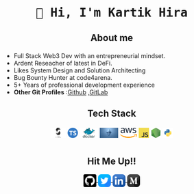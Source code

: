 # <p align="center"><samp> 🤖 Hi, I'm Kartik Hira </samp></p>

## <p align="center">About me</p>

- Full Stack Web3 Dev with an entrepreneurial mindset.
- Ardent Reseacher of latest in DeFi.
- Likes System Design and Solution Architecting
- Bug Bounty Hunter at code4arena.
- 5+ Years of professional development experience
- **Other Git Profiles** :<a href="https://github.com/kartiklog">Github</a> ,<a href="https://gitlab.com/kartklog">GitLab</a> 

## <p align="center">Tech Stack</p>

<p align="center">
 <code><img height="24" src="assets/solidity.png"></code>
 <code><img height="24" src="assets/ts.jpg"></code>
 <code><img height="24" src="assets/Docker.png"></code>
 <code><img height="24" src="assets/ethereum.jpg"></code>
 <code><img height="24" src="assets/aws.png"></code>
 <code><img height="24" src="https://raw.githubusercontent.com/github/explore/80688e429a7d4ef2fca1e82350fe8e3517d3494d/topics/javascript/javascript.png"></code>
 <code><img height="24" src="https://raw.githubusercontent.com/github/explore/80688e429a7d4ef2fca1e82350fe8e3517d3494d/topics/nodejs/nodejs.png"></code>
 <code><img height="24" src="https://raw.githubusercontent.com/github/explore/80688e429a7d4ef2fca1e82350fe8e3517d3494d/topics/python/python.png"></code>
</p>


# <h2 align="center">Hit Me Up!!</h2>

<p align="center">
<a href="https://github.com/kartkhira">
  <img align="center" alt="Kartik Hira| GitHub" height="30" src="assets\github.png" />
</a>
<a href="https://twitter.com/kartkhira">
  <img align="center" alt="Kartik Hira| Twitter" height="30" src="assets\twitter.png" />
</a>
<a href="https://www.linkedin.com/in/">
  <img align="center" alt="Kartik Hira| LinkedIn" height="30" src="assets\linkedin.png" />
</a>
<a href="https://www.medium.com/@kartikhira">
  <img align="center" alt="Kartik Hira| Medium"height="30" src="assets\medium.png" />
</a>
</p>
